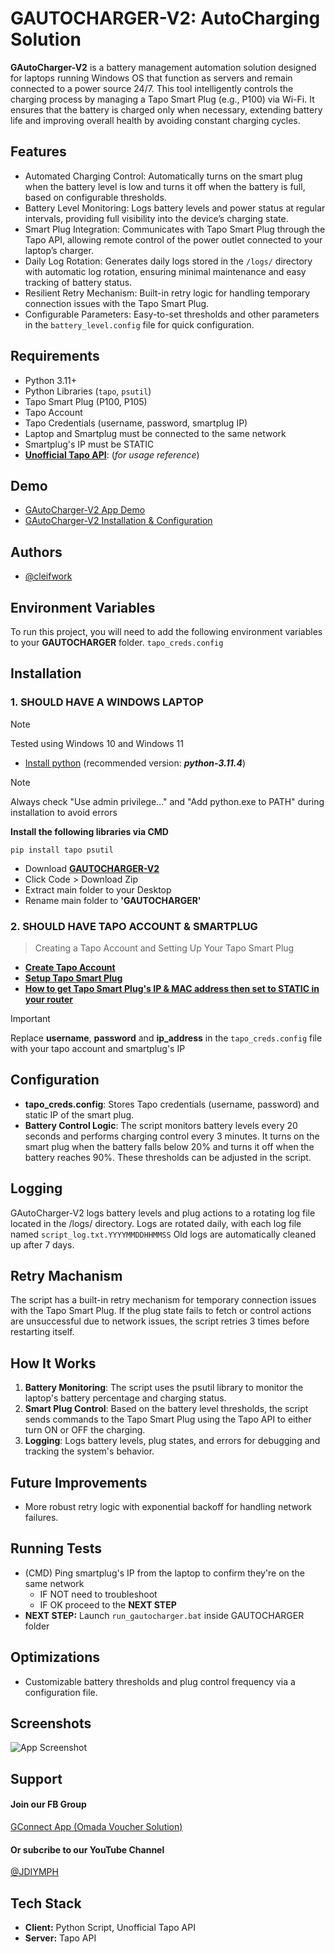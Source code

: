 # GAUTOCHARGER-V2: AutoCharging Solution

**GAutoCharger-V2** is a battery management automation solution designed for laptops running Windows OS that function as servers and remain connected to a power source 24/7. This tool intelligently controls the charging process by managing a Tapo Smart Plug (e.g., P100) via Wi-Fi. It ensures that the battery is charged only when necessary, extending battery life and improving overall health by avoiding constant charging cycles.

## Features
- Automated Charging Control: Automatically turns on the smart plug when the battery level is low and turns it off when the battery is full, based on configurable thresholds.
- Battery Level Monitoring: Logs battery levels and power status at regular intervals, providing full visibility into the device’s charging state.
- Smart Plug Integration: Communicates with Tapo Smart Plug through the Tapo API, allowing remote control of the power outlet connected to your laptop’s charger.
- Daily Log Rotation: Generates daily logs stored in the ```/logs/``` directory with automatic log rotation, ensuring minimal maintenance and easy tracking of battery status.
- Resilient Retry Mechanism: Built-in retry logic for handling temporary connection issues with the Tapo Smart Plug.
- Configurable Parameters: Easy-to-set thresholds and other parameters in the ```battery_level.config``` file for quick configuration.

## Requirements
- Python 3.11+
- Python Libraries (```tapo```, ```psutil```)
- Tapo Smart Plug (P100, P105)
- Tapo Account
- Tapo Credentials (username, password, smartplug IP)
- Laptop and Smartplug must be connected to the same network
- Smartplug's IP must be STATIC
- **[Unofficial Tapo API](https://github.com/mihai-dinculescu/tapo)**: (_for usage reference_)


## Demo
- [GAutoCharger-V2 App Demo](https://www.youtube.com/watch?v=QEfLKXhg03o)
- [GAutoCharger-V2 Installation & Configuration](https://www.youtube.com/watch?v=zHy7FS_HU7o)

## Authors
- [@cleifwork](https://www.github.com/cleifwork)

## Environment Variables
To run this project, you will need to add the following environment variables to your **GAUTOCHARGER** folder.
`tapo_creds.config`

## Installation

### 1. SHOULD HAVE A WINDOWS LAPTOP
> [!NOTE] 
> Tested using Windows 10 and Windows 11

- [Install python](https://www.python.org/downloads/) (recommended version: _**python-3.11.4**_)
> [!NOTE] 
> Always check "Use admin privilege..." and "Add python.exe to PATH" during installation to avoid errors

**Install the following libraries via CMD**
```
pip install tapo psutil
```

- Download **[GAUTOCHARGER-V2](https://github.com/cleifwork/GAUTOCHARGER/tree/GAUTOCHARGER-V2)**
- Click Code > Download Zip
- Extract main folder to your Desktop
- Rename main folder to **'GAUTOCHARGER'**

### 2. SHOULD HAVE TAPO ACCOUNT & SMARTPLUG
> Creating a Tapo Account and Setting Up Your Tapo Smart Plug

- **[Create Tapo Account](https://www.youtube.com/watch?v=77Lt1sZykJg)**
- **[Setup Tapo Smart Plug](https://www.youtube.com/watch?v=Mbzdlxxn3cw)** 
- **[How to get Tapo Smart Plug's IP & MAC address then set to STATIC in your router](https://www.youtube.com/watch?v=lYJgfnz1bg0)**

> [!IMPORTANT]
> Replace **username**, **password** and **ip_address** in the ```tapo_creds.config``` file with your tapo account and smartplug's IP

## Configuration
- **tapo_creds.config**: Stores Tapo credentials (username, password) and static IP of the smart plug.
- **Battery Control Logic**: The script monitors battery levels every 20 seconds and performs charging control every 3 minutes. It turns on the smart plug when the battery falls below 20% and turns it off when the battery reaches 90%. These thresholds can be adjusted in the script.

## Logging
GAutoCharger-V2 logs battery levels and plug actions to a rotating log file located in the /logs/ directory. Logs are rotated daily, with each log file named ```script_log.txt.YYYYMMDDHHMMSS``` Old logs are automatically cleaned up after 7 days.

## Retry Machanism
The script has a built-in retry mechanism for temporary connection issues with the Tapo Smart Plug. If the plug state fails to fetch or control actions are unsuccessful due to network issues, the script retries 3  times before restarting itself.

## How It Works
1. **Battery Monitoring**: The script uses the psutil library to monitor the laptop's battery percentage and charging status.
2. **Smart Plug Control**: Based on the battery level thresholds, the script sends commands to the Tapo Smart Plug using the Tapo API to either turn ON or OFF the charging.
3. **Logging**: Logs battery levels, plug states, and errors for debugging and tracking the system's behavior.

## Future Improvements
- More robust retry logic with exponential backoff for handling network failures.

## Running Tests
- (CMD) Ping smartplug's IP from the laptop to confirm they're on the same network
    - IF NOT need to troubleshoot
    - IF OK proceed to the **NEXT STEP**
- **NEXT STEP:** Launch ```run_gautocharger.bat``` inside GAUTOCHARGER folder

## Optimizations
- Customizable battery thresholds and plug control frequency via a configuration file.

## Screenshots
![App Screenshot](https://drive.google.com/uc?export=view&id=1Vro6VWORnAFdjA1cgl-9VerqrLVbPYu7)

## Support

#### Join our FB Group
[GConnect App (Omada Voucher Solution)](https://www.facebook.com/groups/1776872022780742) 
  
#### Or subcribe to our YouTube Channel
[@JDIYMPH](https://www.youtube.com/channel/UC9O3ezuyjS7C6V7-ZAHCQrA)

## Tech Stack
- **Client:** Python Script, Unofficial Tapo API
- **Server:** Tapo API

